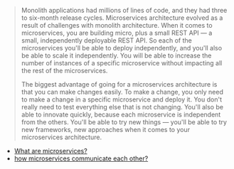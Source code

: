 > Monolith applications had millions of lines of code, and they had three to six-month release cycles. Microservices architecture evolved as a result of challenges with monolith architecture. When it comes to microservices, you are building micro, plus a small REST API — a small, independently deployable REST API. So each of the microservices you'll be able to deploy independently, and you'll also be able to scale it independently. You will be able to increase the number of instances of a specific microservice without impacting all the rest of the microservices.
> 
> The biggest advantage of going for a microservices architecture is that you can make changes easily. To make a change, you only need to make a change in a specific microservice and deploy it. You don't really need to test everything else that is not changing. You'll also be able to innovate quickly, because each microservice is independent from the others. You'll be able to try new things — you'll be able to try new frameworks, new approaches when it comes to your microservices architecture.



- [What are microservices?](../microservices/what-is-microservices.md)
- [how microservices communicate each other?](../microservices/microservices--how-microservices-communicate-each-other.md)